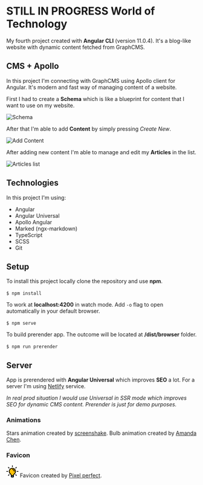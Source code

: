 # STILL IN PROGRESS World of Technology

My fourth project created with **Angular CLI** (version 11.0.4). It's a blog-like website with dynamic content fetched from GraphCMS.

## CMS + Apollo

In this project I'm connecting with GraphCMS using Apollo client for Angular. It's modern and fast way of managing content of a website.

First I had to create a **Schema** which is like a blueprint for content that I want to use on my website.

<img src="https://media.graphcms.com/output=format:jpg/resize=,height:800,fit:max/iwvpmSyQFahtwH3r7pmA" alt="Schema">

After that I'm able to add **Content** by simply pressing *Create New*.

<img src="https://media.graphcms.com/output=format:jpg/resize=,height:800,fit:max/nF6HKTSTMu9e6mkx3kty" alt="Add Content">

After adding new content I'm able to manage and edit my **Articles** in the list.

<img src="https://media.graphcms.com/output=format:jpg/resize=,height:800,fit:max/uofsIqRFST6iJ0NlxEHg" alt="Articles list">

## Technologies

In this project I'm using:

- Angular
- Angular Universal
- Apollo Angular
- Marked (ngx-markdown)
- TypeScript
- SCSS
- Git

## Setup

To install this project locally clone the repository and use **npm**.

`$ npm install`

To work at **localhost:4200** in watch mode. Add `-o` flag to open automatically in your default browser.

`$ npm serve`

To build prerender app. The outcome will be located at **/dist/browser** folder.

`$ npm run prerender`

## Server

App is prerendered with **Angular Universal** which improves **SEO** a lot. For a server I'm using [Netlify](https://www.netlify.com/) service.

_In real prod situation I would use Universal in SSR mode which improves SEO for dynamic CMS content. Prerender is just for demo purposes._

### Animations

Stars animation created by [screenshake](https://linkedin.com/in/saranshsinha).
Bulb animation created by [Amanda Chen](https://codepen.io/jrying).

### Favicon

![Favicon](https://github.com/rawdanowiczdev/world-of-technology/blob/main/src/assets/favicon.png) Favicon created by [Pixel perfect](https://www.flaticon.com/authors/pixel-perfect/).
